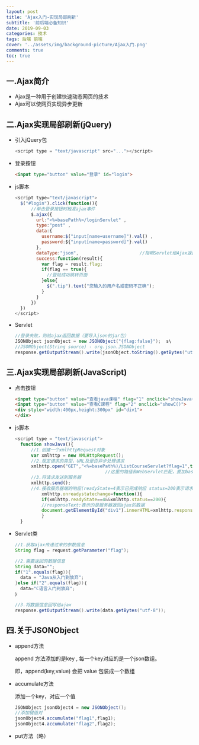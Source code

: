 ```yaml
---
layout: post
title: 'Ajax入门-实现局部刷新'
subtitle: '前后端必备知识'
date: 2019-09-03
categories: 技术
tags: 后端 前端
cover: '../assets/img/background-picture/Ajax入门.png'
comments: true
toc: true
---
```


## 一.Ajax简介

* Ajax是一种用于创建快速动态网页的技术
* Ajax可以使网页实现异步更新



## 二.Ajax实现局部刷新(jQuery)

* 引入jQuery包

  ~~~ javascript
  <script type = "text/javascript" src="..."></script>
  ~~~

* 登录按钮

  ~~~ html
  <input type="button" value="登录" id="login">
  ~~~

* js脚本

  ~~~ javascript
  <script type="text/javascript">
  	$("#login").click(function(){
        //单击登录按钮时触发ajax事件
        $.ajax({
          url:"<%=basePath%>/loginServlet" ,
          type:"post" ,
          data:{
            username:$("input[name=username]").val() ,
            password:${"input[name=password]"}.val()
          },
          dataType:"json",                       //指明Servlet给Ajax返回数据的数据格式
          success:function(result){
            var flag = result.flag;
            if(flag == true){
              //登陆成功跳转页面
            }else{
              $(".tip").text("您输入的用户名或密码不正确");
            }
          }
        })
  	})
  </script>
  ~~~

* Servlet

  ~~~ java
  //登录失败，则给ajax返回数据（要导入json的jar包）
  JSONObject jsonObject = new JSONObject("{flag:false}");  s\
  //JSONObject(String source) - org.json.JSONObject
  response.getOutputStream().write(jsonObject.toString().getBytes("utf-8"));
  ~~~

  

## 三.Ajax实现局部刷新(JavaScript)

* 点击按钮

  ~~~ html
  <input type="button" value="查看java课程" flag="1" onclick="showJava()">
  <input type="button" value="查看C课程" flag="2" onclick="showC()">
  <div style="width:400px,height:300px" id="div1">
  </div>
  ~~~

* js脚本

  ~~~ javascript
  <script type = "text/javascript">
  	function showJava(){
        //1.创建一个xmlhttpRequest对象
        var xmlhttp = new XMLHttpRequest();
        //2.规定请求的类型，URL及是否异步处理请求
        xmlhttp.open("GET","<%=basePath%)/ListCourseServlet?flag=1",true);
        							//这里的路径和WebServlet匹配，要加basepath
        //3.将请求发送到服务器
        xmlhttp.send();
        //4.接收服务器端的响应(readyState=4表示已完成响应 status=200表示请求一切正常)
        	xmlhttp.onreadystatechange=function(){
        	if(xmlhttp.readyState==4&&xmlhttp.status==200){
            //responseText:表示的是服务器返回ajax的数据
            document.getElementById("div1").innerHTML=xmlhttp.responseText;
        	}
  	}
  ~~~

* Servlet类

  ~~~ java
  //1.获取ajax传递过来的参数信息
  String flag = request.getParameter("flag");

  //2.需要返回的数据信息
  String data="";
  if("1".equals(flag)){
    data = "Java从入门到放弃";
  }else if("2".equals(flag))｛
  	data="C语言入门到放弃";
  ｝

  //3.将数据信息回写给ajax
  response.getOutputStream().write(data.getBytes("utf-8"));

  ~~~

  


## 四.关于JSONObject

* append方法

  append 方法添加的是key , 每一个key对应的是一个json数组。

  即，append(key,value) 会把 value 包装成一个数组

* accumulate方法

  添加一个key，对应一个值

  ~~~ java
  JSONObject jsonObject4 = new JSONObject();
  //添加键值对
  jsonObject4.accumulate("flag1",flag1);
  jsonObject4.accumulate("flag2",flag2);
  ~~~

* put方法（略）

